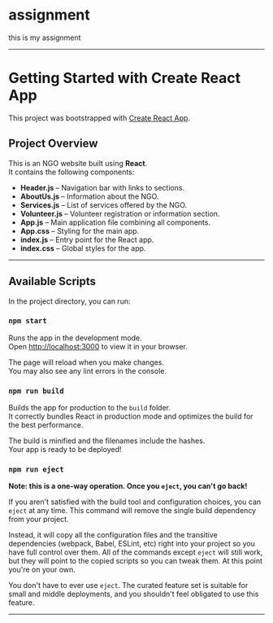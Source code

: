 # assignment  
this is my assignment  

---

# Getting Started with Create React App  

This project was bootstrapped with [Create React App](https://github.com/Chandri2244/assignment).  

## Project Overview  
This is an NGO website built using **React**.  
It contains the following components:  

- **Header.js** – Navigation bar with links to sections.  
- **AboutUs.js** – Information about the NGO.  
- **Services.js** – List of services offered by the NGO.  
- **Volunteer.js** – Volunteer registration or information section.  
- **App.js** – Main application file combining all components.  
- **App.css** – Styling for the main app.  
- **index.js** – Entry point for the React app.  
- **index.css** – Global styles for the app.  

---

## Available Scripts  

In the project directory, you can run:  

### `npm start`  
Runs the app in the development mode.  
Open [http://localhost:3000](http://localhost:3000) to view it in your browser.  

The page will reload when you make changes.  
You may also see any lint errors in the console.  
  

### `npm run build`  
Builds the app for production to the `build` folder.  
It correctly bundles React in production mode and optimizes the build for the best performance.  

The build is minified and the filenames include the hashes.  
Your app is ready to be deployed!  
  

### `npm run eject`  
**Note: this is a one-way operation. Once you `eject`, you can't go back!**  

If you aren't satisfied with the build tool and configuration choices, you can `eject` at any time. This command will remove the single build dependency from your project.  

Instead, it will copy all the configuration files and the transitive dependencies (webpack, Babel, ESLint, etc) right into your project so you have full control over them. All of the commands except `eject` will still work, but they will point to the copied scripts so you can tweak them. At this point you're on your own.  

You don't have to ever use `eject`. The curated feature set is suitable for small and middle deployments, and you shouldn't feel obligated to use this feature.  

---


